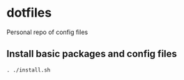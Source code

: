 # dotfiles
Personal repo of config files

## Install basic packages and config files

````
. ./install.sh
````

